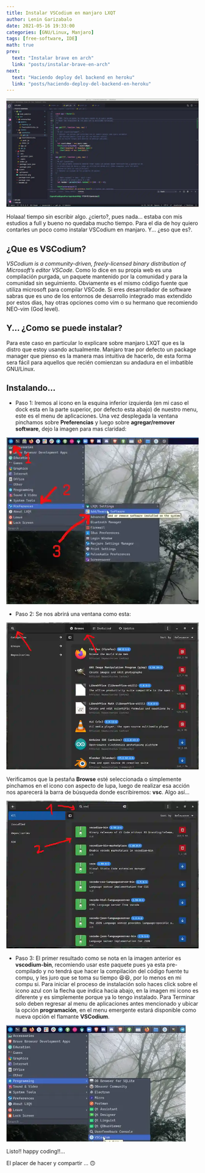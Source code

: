 ```yaml
---
title: Instalar VSCodium en manjaro LXQT
author: Lenin Garizabalo
date: 2021-05-16 19:33:00
categories: [GNU/Linux, Manjaro]
tags: [free-software, IDE]
math: true
prev:
  text: "Instalar brave en arch"
  link: "posts/instalar-brave-en-arch"
next:
  text: "Haciendo deploy del backend en heroku"
  link: "posts/haciendo-deploy-del-backend-en-heroku"
---
```


![vscodium 1](/assets/img_posts/post7_img0.webp)

Holaaa! tiempo sin escribir algo. ¿cierto?, pues nada... estaba con mis estudios a full y bueno no quedaba mucho tiempo.
Para el dia de hoy quiero contarles un poco como instalar VSCodium en manjaro. Y... ¿eso que es?.

## ¿Que es VSCodium?

_VSCodium is a community-driven, freely-licensed binary distribution of Microsoft’s editor VSCode_. Como lo dice en su propia web es una compilación purgada, un paquete mantenido por la comunidad y para la comunidad sin seguimiento. Obviamente es el mismo código fuente que utiliza microsoft para compilar VSCode.
Si eres desarrollador de software sabras que es uno de los entornos de desarrollo integrado mas extendido por estos dias, hay otras opciones como vim o su hermano que recomiendo NEO-vim (God level).

## Y... ¿Como se puede instalar?

Para este caso en particular lo explicare sobre manjaro LXQT que es la distro que estoy usando actualmente.
Manjaro trae por defecto un package manager que pienso es la manera mas intuitiva de hacerlo, de esta forma sera fácil para aquellos que recién comienzan su andadura en el imbatible GNU/Linux.

## Instalando...

- Paso 1:
  Iremos al icono en la esquina inferior izquierda (en mi caso el dock esta en la parte superior, por defecto esta abajo) de nuestro menu, este es el menu de aplicaciones. Una vez desplegada la ventana pinchamos sobre **Preferencias** y luego sobre **agregar/remover software**, dejo la imagen para mas claridad:

![menu 1](/assets/img_posts/post7_img1.webp)

- Paso 2:
  Se nos abrirá una ventana como esta:

![package manager](/assets/img_posts/post7_img2.webp)

Verificamos que la pestaña **Browse** esté seleccionada o simplemente pinchamos en el icono con aspecto de lupa, luego de realizar esa acción nos aparecerá la barra de búsqueda donde escribiremos: **vsc**. Algo así...

![package manager 2](/assets/img_posts/post7_img3.webp)

- Paso 3:
  El primer resultado como se nota en la imagen anterior es **vscodium-bin**, recomiendo usar este paquete pues ya esta pre-compilado y no tendrá que hacer la compilación del código fuente tu compu, y les juro que se toma su tiempo 😆😆, por lo menos en mi compu si.
  Para iniciar el proceso de instalación solo haces click sobre el icono azul con la flecha que indica hacia abajo, en la imagen mi icono es diferente y es simplemente porque ya lo tengo instalado.
  Para Terminar solo deben regresar al menu de aplicaciones antes mencionado y ubicar la opción **programación**, en el menu emergente estará disponible como nueva opción el flamante **VSCodium**.

![vscodium 2](/assets/img_posts/post7_img4.webp)

Listo!! happy coding!!...

El placer de hacer y compartir … 🙃
